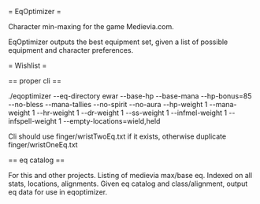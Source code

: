 
= EqOptimizer =

Character min-maxing for the game Medievia.com.

EqOptimizer outputs the best equipment set, given a list of possible equipment and character preferences.

= Wishlist =

== proper cli ==

./eqoptimizer --eq-directory ewar --base-hp --base-mana --hp-bonus=85 --no-bless --mana-tallies --no-spirit --no-aura --hp-weight 1 --mana-weight 1 --hr-weight 1 --dr-weight 1 --ss-weight 1 --infmel-weight 1 --infspell-weight 1 --empty-locations=wield,held

Cli should use finger/wristTwoEq.txt if it exists, otherwise duplicate finger/wristOneEq.txt

== eq catalog ==

For this and other projects. Listing of medievia max/base eq. Indexed on all stats, locations, alignments. Given eq catalog and class/alignment, output eq data for use in eqoptimizer.
